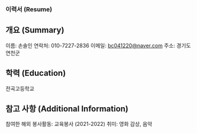 ### 이력서 (Resume)

## 개요 (Summary)
이름: 손솔인
연락처: 010-7227-2836
이메일: bc041220@naver.com
주소: 경기도 연천군

## 학력 (Education)
전곡고등학교

## 참고 사항 (Additional Information)
참여한 해외 봉사활동: 교육봉사 (2021-2022)
취미: 영화 감상, 음악
